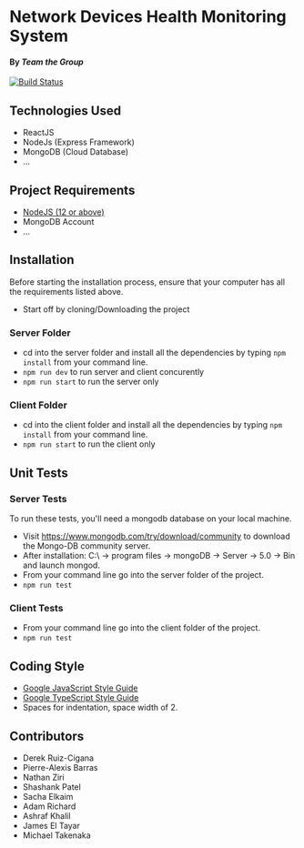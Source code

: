 # Network Devices Health Monitoring System
#### By _Team the Group_
[![Build Status](https://app.travis-ci.com/Pyxsys/ttg-healthcheck.svg?token=yqePnie6vvPik5z1MhQa&branch=main)](https://app.travis-ci.com/Pyxsys/ttg-healthcheck)
 
## Technologies Used
* ReactJS
* NodeJs (Express Framework)
* MongoDB (Cloud Database)
* ... 

## Project Requirements
* [NodeJS (12 or above)](https://nodejs.org/en/download/)
* MongoDB Account
* ...

## Installation
Before starting the installation process, ensure that your computer has all the requirements listed above.

* Start off by cloning/Downloading the project
 
### Server Folder
* cd into the server folder and install all the dependencies by typing `npm install` from your command line.
* `npm run dev`  to run server and client concurently
* `npm run start` to run the server only

### Client Folder
* cd into the client folder and install all the dependencies by typing `npm install` from your command line.
* `npm run start` to run the client only

## Unit Tests

### Server Tests
To run these tests, you'll need a mongodb database on your local machine.

 * Visit https://www.mongodb.com/try/download/community to download the Mongo-DB community server.
 * After installation: C:\ -> program files -> mongoDB -> Server -> 5.0 -> Bin and launch mongod.
 * From your command line go into the server folder of the project.
 * `npm run test`

### Client Tests

* From your command line go into the client folder of the project.
 * `npm run test`

## Coding Style
* [Google JavaScript Style Guide](https://google.github.io/styleguide/jsguide.html)
* [Google TypeScript Style Guide](https://google.github.io/styleguide/tsguide.html)
* Spaces for indentation, space width of 2.

## Contributors
* Derek Ruiz-Cigana
* Pierre-Alexis Barras
* Nathan Ziri
* Shashank Patel
* Sacha Elkaim
* Adam Richard
* Ashraf Khalil
* James El Tayar
* Michael Takenaka
